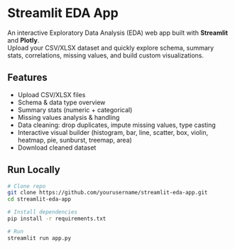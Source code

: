 #  Streamlit EDA App

An interactive Exploratory Data Analysis (EDA) web app built with **Streamlit** and **Plotly**.  
Upload your CSV/XLSX dataset and quickly explore schema, summary stats, correlations, missing values, and build custom visualizations.

##  Features
-  Upload CSV/XLSX files
-  Schema & data type overview
-  Summary stats (numeric + categorical)
-  Missing values analysis & handling
-  Data cleaning: drop duplicates, impute missing values, type casting
-  Interactive visual builder (histogram, bar, line, scatter, box, violin, heatmap, pie, sunburst, treemap, area)
-  Download cleaned dataset

##  Run Locally
```bash
# Clone repo
git clone https://github.com/yourusername/streamlit-eda-app.git
cd streamlit-eda-app

# Install dependencies
pip install -r requirements.txt

# Run
streamlit run app.py
